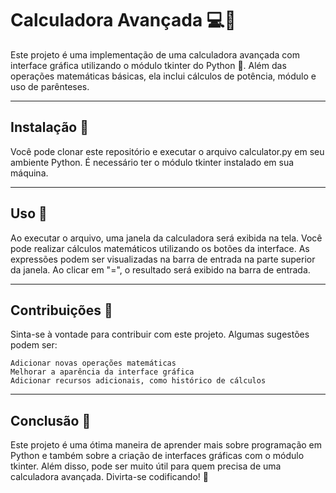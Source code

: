 # Calculadora Avançada 💻🔢

Este projeto é uma implementação de uma calculadora avançada com interface gráfica utilizando o módulo tkinter do Python 🐍. Além das operações matemáticas básicas, ela inclui cálculos de potência, módulo e uso de parênteses.
___
## Instalação 💾

Você pode clonar este repositório e executar o arquivo calculator.py em seu ambiente Python. É necessário ter o módulo tkinter instalado em sua máquina.
___
## Uso 🚀
Ao executar o arquivo, uma janela da calculadora será exibida na tela. Você pode realizar cálculos matemáticos utilizando os botões da interface. As expressões podem ser visualizadas na barra de entrada na parte superior da janela. Ao clicar em "=", o resultado será exibido na barra de entrada.
___
## Contribuições 🤝
Sinta-se à vontade para contribuir com este projeto. Algumas sugestões podem ser:

    Adicionar novas operações matemáticas
    Melhorar a aparência da interface gráfica
    Adicionar recursos adicionais, como histórico de cálculos
___
## Conclusão 🏁
Este projeto é uma ótima maneira de aprender mais sobre programação em Python e também sobre a criação de interfaces gráficas com o módulo tkinter. Além disso, pode ser muito útil para quem precisa de uma calculadora avançada. Divirta-se codificando! 🚀